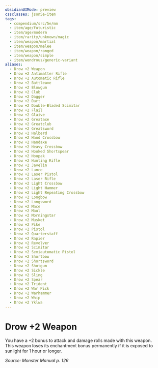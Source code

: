 ```yaml
---
obsidianUIMode: preview
cssclasses: json5e-item
tags:
  - compendium/src/5e/mm
  - item/age/futuristic
  - item/age/modern
  - item/rarity/unknown/magic
  - item/weapon/martial
  - item/weapon/melee
  - item/weapon/ranged
  - item/weapon/simple
  - item/wondrous/generic-variant
aliases:
  - Drow +2 Weapon
  - Drow +2 Antimatter Rifle
  - Drow +2 Automatic Rifle
  - Drow +2 Battleaxe
  - Drow +2 Blowgun
  - Drow +2 Club
  - Drow +2 Dagger
  - Drow +2 Dart
  - Drow +2 Double-Bladed Scimitar
  - Drow +2 Flail
  - Drow +2 Glaive
  - Drow +2 Greataxe
  - Drow +2 Greatclub
  - Drow +2 Greatsword
  - Drow +2 Halberd
  - Drow +2 Hand Crossbow
  - Drow +2 Handaxe
  - Drow +2 Heavy Crossbow
  - Drow +2 Hooked Shortspear
  - Drow +2 Hoopak
  - Drow +2 Hunting Rifle
  - Drow +2 Javelin
  - Drow +2 Lance
  - Drow +2 Laser Pistol
  - Drow +2 Laser Rifle
  - Drow +2 Light Crossbow
  - Drow +2 Light Hammer
  - Drow +2 Light Repeating Crossbow
  - Drow +2 Longbow
  - Drow +2 Longsword
  - Drow +2 Mace
  - Drow +2 Maul
  - Drow +2 Morningstar
  - Drow +2 Musket
  - Drow +2 Pike
  - Drow +2 Pistol
  - Drow +2 Quarterstaff
  - Drow +2 Rapier
  - Drow +2 Revolver
  - Drow +2 Scimitar
  - Drow +2 Semiautomatic Pistol
  - Drow +2 Shortbow
  - Drow +2 Shortsword
  - Drow +2 Shotgun
  - Drow +2 Sickle
  - Drow +2 Sling
  - Drow +2 Spear
  - Drow +2 Trident
  - Drow +2 War Pick
  - Drow +2 Warhammer
  - Drow +2 Whip
  - Drow +2 Yklwa
---
```

# Drow +2 Weapon


You have a +2 bonus to attack and damage rolls made with this weapon. This weapon loses its enchantment bonus permanently if it is exposed to sunlight for 1 hour or longer.

*Source: Monster Manual p. 126*
